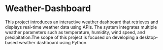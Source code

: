 # Weather-Dashboard
This project introduces an interactive weather dashboard that retrieves and displays real-time weather data using APIs. The system integrates multiple weather parameters such as temperature, humidity, wind speed, and precipitation.The scope of this project is focused on developing a desktop-based weather dashboard using Python. 
